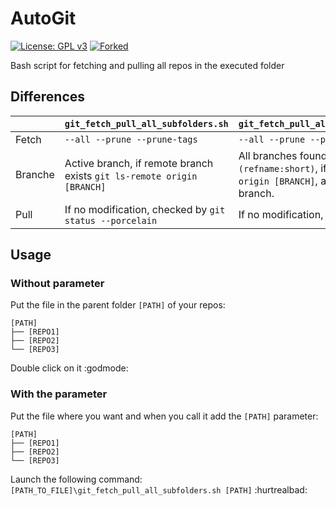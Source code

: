 # AutoGit

[![License: GPL v3](https://img.shields.io/badge/License-GPLv3-blue.svg?logo=gnu)](https://www.gnu.org/licenses/gpl-3.0)
[![Forked](https://img.shields.io/badge/Forked-black?logo=github)](https://gist.github.com/mnem/1438396)

 Bash script for fetching and pulling all repos in the executed folder

## Differences

| | `git_fetch_pull_all_subfolders.sh` | `git_fetch_pull_all_subfolders_all_local_branches.sh` |
| ------ | ------ | ------ |
| Fetch | `--all --prune --prune-tags` | `--all --prune --prune-tags` |
| Branche | Active branch, if remote branch exists `git ls-remote origin [BRANCH]` | All branches found by `git branch --format='%(refname:short)`, if remote branch exists `git ls-remote origin [BRANCH]`, at the end check out the active branch. |
| Pull | If no modification, checked by `git status --porcelain` | If no modification, checked by `git status --porcelain` |

## Usage

### Without parameter

Put the file in the parent folder `[PATH]` of your repos:

```Text
[PATH]
├── [REPO1]
├── [REPO2]
└── [REPO3]
```

Double click on it :godmode:

### With the parameter

Put the file where you want and when you call it add the `[PATH]` parameter:

```Text
[PATH]
├── [REPO1]
├── [REPO2]
└── [REPO3]
```

Launch the following command: `[PATH_TO_FILE]\git_fetch_pull_all_subfolders.sh [PATH]` :hurtrealbad:
